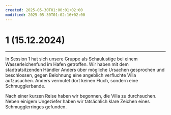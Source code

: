 ```yaml
---
created: 2025-05-30T01:00:01+02:00
modified: 2025-05-30T01:02:16+02:00
---
```


# 1 (15.12.2024)

* * *

In Session 1 hat sich unsere Gruppe als Schaulustige bei einem Wasserleichenfund im Hafen getroffen. Wir haben mit dem stadtratsitzenden Händler Anders über mögliche Ursachen gesprochen und beschlossen, gegen Belohnung eine angeblich verfluchte Villa aufzusuchen. Anders vermutet dort keinen Fluch, sondern eine Schmugglerbande. 

Nach einer kurzen Reise haben wir begonnen, die Villa zu durchsuchen. Neben einigem Ungeziefer haben wir tatsächlich klare Zeichen eines Schmugglerringes gefunden.
